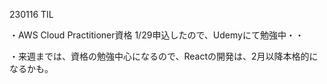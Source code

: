 230116 TIL

・AWS Cloud Practitioner資格 1/29申込したので、Udemyにて勉強中・・

・来週までは、資格の勉強中心になるので、Reactの開発は、2月以降本格的になるかも。